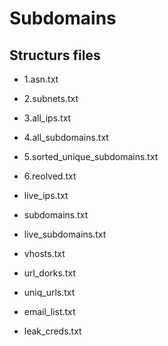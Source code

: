 # Subdomains

## Structurs files

- 1.asn.txt
- 2.subnets.txt
- 3.all_ips.txt
- 4.all_subdomains.txt
- 5.sorted_unique_subdomains.txt
- 6.reolved.txt

- live_ips.txt

- subdomains.txt
- live_subdomains.txt
- vhosts.txt
- url_dorks.txt
- uniq_urls.txt

- email_list.txt
- leak_creds.txt

